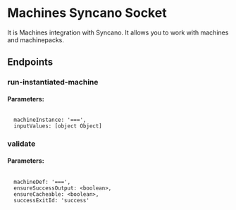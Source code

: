 # Machines Syncano Socket

It is Machines integration with Syncano. It allows you to work with machines and machinepacks.

## Endpoints

### run-instantiated-machine

#### Parameters:
```

  machineInstance: '===',
  inputValues: [object Object]
```


### validate

#### Parameters:
```

  machineDef: '===',
  ensureSuccessOutput: <boolean>,
  ensureCacheable: <boolean>,
  successExitId: 'success'
```

